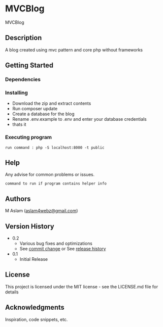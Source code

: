 # MVCBlog

MVCBlog

## Description

A blog created using mvc pattern and core php without frameworks

## Getting Started

### Dependencies


### Installing

* Download the zip and extract contents
* Run composer update
* Create a database for the blog
* Rename .env.example to .env and enter your database credentials
* thats it

### Executing program

```
run command : php -S localhost:8000 -t public
```

## Help

Any advise for common problems or issues.
```
command to run if program contains helper info
```

## Authors

M Aslam (aslam4webz@gmail.com)


## Version History

* 0.2
    * Various bug fixes and optimizations
    * See [commit change]() or See [release history]()
* 0.1
    * Initial Release

## License

This project is licensed under the MIT license - see the LICENSE.md file for details

## Acknowledgments

Inspiration, code snippets, etc.
